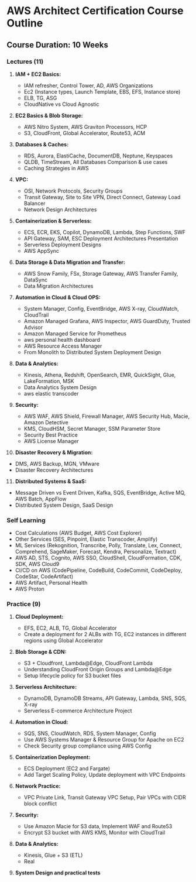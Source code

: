 # AWS Architect Certification Course Outline

## Course Duration: 10 Weeks

### Lectures (11)

1. **IAM + EC2 Basics:**
   - IAM refresher, Control Tower, AD, AWS Organizations
   - Ec2 (Instance types, Launch Template, EBS, EFS, Instance store)
   - ELB, TG, ASG
   - CloudNative vs Cloud Agnostic

2. **EC2 Basics & Blob Storage:**
   - AWS Nitro System, AWS Graviton Processors, HCP
   - S3, CloudFront, Global Accelerator, Route53, ACM

3. **Databases & Caches:**
   - RDS, Aurora, ElastiCache, DocumentDB, Neptune, Keyspaces
   - QLDB, TimeStream, All Databases Comparison & use cases
   - Caching Strategies in AWS

4. **VPC:**
   - OSI, Network Protocols, Security Groups
   - Transit Gateway, Site to Site VPN, Direct Connect, Gateway Load Balancer
   - Network Design Architectures

5. **Containerization & Serverless:**
   - ECS, ECR, EKS, Copilot, DynamoDB, Lambda, Step Functions, SWF
   - API Gateway, SAM, ESC Deployment Architectures Presentation
   - Serverless Deployment Designs
   - AWS AppSync

6. **Data Storage & Data Migration and Transfer:**
   - AWS Snow Family, FSx, Storage Gateway, AWS Transfer Family, DataSync
   - Data Migration Architectures

7. **Automation in Cloud & Cloud OPS:**
   - System Manager, Config, EventBridge, AWS X-ray, CloudWatch, CloudTrail
   - Amazon Managed Grafana, AWS Inspector, AWS GuardDuty, Trusted Advisor
   - Amazon Managed Service for Prometheus
   - aws personal health dashboard
   - AWS Resource Access Manager
   - From Monolith to Distributed System Deployment Design

8. **Data & Analytics:**
   - Kinesis, Athena, Redshift, OpenSearch, EMR, QuickSight, Glue, LakeFormation, MSK
   - Data Analytics System Design
   - aws elastic transcoder

9. **Security:**
   - AWS WAF, AWS Shield, Firewall Manager, AWS Security Hub, Macie, Amazon Detective
   - KMS, CloudHSM, Secret Manager, SSM Parameter Store
   - Security Best Practice
   - AWS License Manager

10. **Disaster Recovery & Migration:**
   - DMS, AWS Backup, MGN, VMware
   - Disaster Recovery Architectures

11. **Distributed Systems & SaaS:**
   - Message Driven vs Event Driven, Kafka, SQS, EventBridge, Active MQ, AWS Batch, AppFlow
   - Distributed System Design, SaaS Design

### Self Learning

- Cost Calculations (AWS Budget, AWS Cost Explorer)
- Other Services (SES, Pinpoint, Elastic Transcoder, Amplify)
- ML Services (Rekognition, Transcribe, Polly, Translate, Lex, Connect, Comprehend, SageMaker, Forecast, Kendra, Personalize, Textract)
- AWS AD, STS, Cognito, AWS SSO, CloudShell, CloudFormation, CDK, SDK, AWS Cloud9
- CI/CD on AWS (CodePipeline, CodeBuild, CodeCommit, CodeDeploy, CodeStar, CodeArtifact)
- AWS Artifact, Personal Health
- AWS Proton

### Practice (9)

1. **Cloud Deployment:**
   - EFS, EC2, ALB, TG, Global Accelerator
   - Create a deployment for 2 ALBs with TG, EC2 instances in different regions using Global Accelerator

2. **Blob Storage & CDN:**
   - S3 + Cloudfront, Lambda@Edge, CloudFront Lambda
   - Understanding CloudFront Origin Groups and Lambda@Edge
   - Setup lifecycle policy for S3 bucket files

3. **Serverless Architecture:**
   - DynamoDB, DynamoDB Streams, API Gateway, Lambda, SNS, SQS, X-ray
   - Serverless E-commerce Architecture Project

4. **Automation in Cloud:**
   - SQS, SNS, CloudWatch, RDS, System Manager, Config
   - Use AWS Systems Manager & Resource Group for Apache on EC2
   - Check Security group compliance using AWS Config

5. **Containerization Deployment:**
   - ECS Deployment (EC2 and Fargate)
   - Add Target Scaling Policy, Update deployment with VPC Endpoints

6. **Network Practice:**
   - VPC Private Link, Transit Gateway VPC Setup, Pair VPCs with CIDR block conflict

7. **Security:**
   - Use Amazon Macie for S3 data, Implement WAF and Route53
   - Encrypt S3 bucket with AWS KMS, Monitor with CloudTrail

8. **Data & Analytics:**
   - Kinesis, Glue + S3 (ETL)
   - Real

9. **System Design and practical tests**